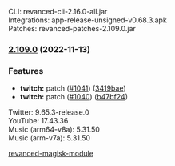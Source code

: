 CLI: revanced-cli-2.16.0-all.jar  
Integrations: app-release-unsigned-v0.68.3.apk  
Patches: revanced-patches-2.109.0.jar  
### [2.109.0](https://github.com/revanced/revanced-patches/compare/v2.108.0...v2.109.0) (2022-11-13)
### Features
* **twitch:**  patch ([#1041](https://github.com/revanced/revanced-patches/issues/1041)) ([3419bae](https://github.com/revanced/revanced-patches/commit/3419baed489ce231f84b3e2d600cf123cdfa7ff7))
* **twitch:**  patch  ([#1040](https://github.com/revanced/revanced-patches/issues/1040)) ([b47bf24](https://github.com/revanced/revanced-patches/commit/b47bf24d1b52cfa1883a942894a6216ae81b8325))

  
Twitter: 9.65.3-release.0  
YouTube: 17.43.36  
Music (arm64-v8a): 5.31.50  
Music (arm-v7a): 5.31.50  

[revanced-magisk-module](https://github.com/j-hc/revanced-magisk-module)  
